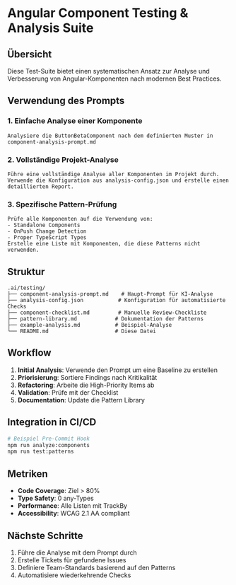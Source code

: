 # Angular Component Testing & Analysis Suite

## Übersicht

Diese Test-Suite bietet einen systematischen Ansatz zur Analyse und Verbesserung von Angular-Komponenten nach modernen Best Practices.

## Verwendung des Prompts

### 1. Einfache Analyse einer Komponente

```
Analysiere die ButtonBetaComponent nach dem definierten Muster in component-analysis-prompt.md
```

### 2. Vollständige Projekt-Analyse

```
Führe eine vollständige Analyse aller Komponenten im Projekt durch. 
Verwende die Konfiguration aus analysis-config.json und erstelle einen detaillierten Report.
```

### 3. Spezifische Pattern-Prüfung

```
Prüfe alle Komponenten auf die Verwendung von:
- Standalone Components
- OnPush Change Detection
- Proper TypeScript Types
Erstelle eine Liste mit Komponenten, die diese Patterns nicht verwenden.
```

## Struktur

```
.ai/testing/
├── component-analysis-prompt.md    # Haupt-Prompt für KI-Analyse
├── analysis-config.json           # Konfiguration für automatisierte Checks
├── component-checklist.md         # Manuelle Review-Checkliste
├── pattern-library.md            # Dokumentation der Patterns
├── example-analysis.md           # Beispiel-Analyse
└── README.md                     # Diese Datei
```

## Workflow

1. **Initial Analysis**: Verwende den Prompt um eine Baseline zu erstellen
2. **Priorisierung**: Sortiere Findings nach Kritikalität
3. **Refactoring**: Arbeite die High-Priority Items ab
4. **Validation**: Prüfe mit der Checklist
5. **Documentation**: Update die Pattern Library

## Integration in CI/CD

```bash
# Beispiel Pre-Commit Hook
npm run analyze:components
npm run test:patterns
```

## Metriken

- **Code Coverage**: Ziel > 80%
- **Type Safety**: 0 any-Types
- **Performance**: Alle Listen mit TrackBy
- **Accessibility**: WCAG 2.1 AA compliant

## Nächste Schritte

1. Führe die Analyse mit dem Prompt durch
2. Erstelle Tickets für gefundene Issues  
3. Definiere Team-Standards basierend auf den Patterns
4. Automatisiere wiederkehrende Checks

